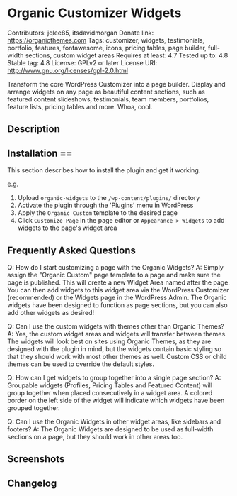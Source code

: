 # Organic Customizer Widgets
Contributors: jqlee85, itsdavidmorgan
Donate link: https://organicthemes.com
Tags: customizer, widgets, testimonials, portfolio, features, fontawesome, icons, pricing tables, page builder, full-width sections, custom widget areas
Requires at least: 4.7
Tested up to: 4.8
Stable tag: 4.8
License: GPLv2 or later
License URI: http://www.gnu.org/licenses/gpl-2.0.html

Transform the core WordPress Customizer into a page builder. Display and arrange widgets on any page as beautiful content sections, such as featured content slideshows, testimonials, team members, portfolios, feature lists, pricing tables and more. Whoa, cool.

## Description


## Installation ==

This section describes how to install the plugin and get it working.

e.g.

1. Upload `organic-widgets` to the `/wp-content/plugins/` directory
2. Activate the plugin through the 'Plugins' menu in WordPress
3. Apply the `Organic Custom` template to the desired page
4. Click `Customize Page` in the page editor or `Appearance > Widgets` to add widgets to the page's widget area

## Frequently Asked Questions

Q: How do I start customizing a page with the Organic Widgets?
A: Simply assign the "Organic Custom" page template to a page and make sure the page is published. This will create a new Widget Area named after the page. You can then add widgets to this widget area via the WordPress Customizer (recommended) or the Widgets page in the WordPress Admin. The Organic widgets have been designed to function as page sections, but you can also add other widgets as desired!

Q: Can I use the custom widgets with themes other than Organic Themes?
A: Yes, the custom widget areas and widgets will transfer between themes. The widgets will look best on sites using Organic Themes, as they are designed with the plugin in mind, but the widgets contain basic styling so that they should work with most other themes as well. Custom CSS or child themes can be used to override the default styles.

Q: How can I get widgets to group together into a single page section?
A: Groupable widgets (Profiles, Pricing Tables and Featured Content) will group together when placed consecutively in a widget area. A colored border on the left side of the widget will indicate which widgets have been grouped together.

Q: Can I use the Organic Widgets in other widget areas, like sidebars and footers?
A: The Organic Widgets are designed to be used as full-width sections on a page, but they should work in other areas too.

## Screenshots

## Changelog
